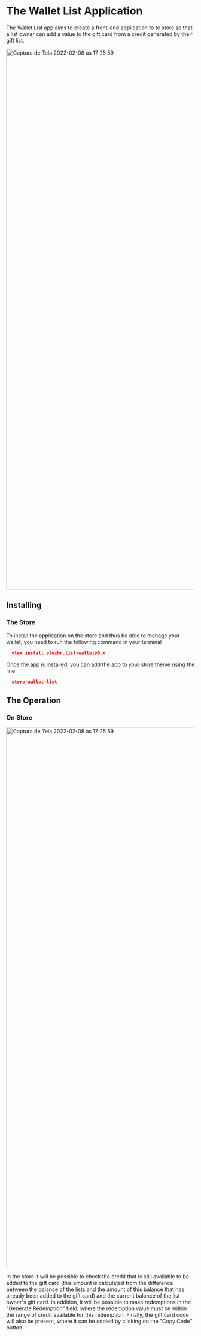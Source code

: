 # The Wallet List Application

The Wallet List app aims to create a front-end application to te store so that a list owner can add a value to the gift card from a credit generated by their gift list.

<img width="1440" alt="Captura de Tela 2022-02-08 às 17 25 59" src="https://user-images.githubusercontent.com/80836180/153070166-e0d67a93-8bb0-4b67-8377-30d9e5049a49.png">

## Installing

### The Store

To install the application on the store and thus be able to manage your wallet, you need to run the following command in your terminal

```json
  vtex install vtexbr.list-wallet@0.x
```
Once the app is installed, you can add the app to your store theme using the line

```json
  store-wallet-list 
```

## The Operation

### On Store

<img width="1440" alt="Captura de Tela 2022-02-08 às 17 25 59" src="https://user-images.githubusercontent.com/80836180/153070166-e0d67a93-8bb0-4b67-8377-30d9e5049a49.png">

In the store it will be possible to check the credit that is still available to be added to the gift card (this amount is calculated from the difference between the balance of the lists and the amount of this balance that has already been added to the gift card) and the current balance of the list owner's gift card.
In addition, it will be possible to make redemptions in the "Generate Redemption" field, where the redemption value must be within the range of credit available for this redemption. Finally, the gift card code will also be present, where it can be copied by clicking on the "Copy Code" button.
